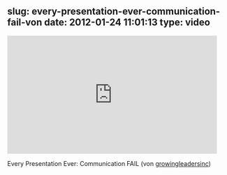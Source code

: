 slug: every-presentation-ever-communication-fail-von
date: 2012-01-24 11:01:13
type: video
---

<iframe width="480" height="270" src="http://www.youtube.com/embed/rIABo0d9MVE?fs=1&feature=oembed" frameborder="0" allowfullscreen></iframe>

Every Presentation Ever: Communication FAIL (von [growingleadersinc](http://www.youtube.com/watch?v=rIABo0d9MVE&feature=youtu.be))
